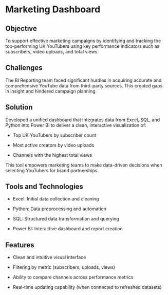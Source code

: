 # Marketing Dashboard

## Objective
To support effective marketing campaigns by identifying and tracking the top-performing UK YouTubers using key performance indicators such as subscribers, video uploads, and total views.

## Challenges
The BI Reporting team faced significant hurdles in acquiring accurate and comprehensive YouTube data from third-party sources. This created gaps in insight and hindered campaign planning.

## Solution
Developed a unified dashboard that integrates data from Excel, SQL, and Python into Power BI to deliver a clean, interactive visualization of:

- Top UK YouTubers by subscriber count

- Most active creators by video uploads

- Channels with the highest total views

This tool empowers marketing teams to make data-driven decisions when selecting YouTubers for brand partnerships.

## Tools and Technologies
- Excel: Initial data collection and cleaning

- Python: Data preprocessing and automation

- SQL: Structured data transformation and querying

- Power BI: Interactive dashboard and report creation

## Features
- Clean and intuitive visual interface

- Filtering by metric (subscribers, uploads, views)

- Ability to compare channels across performance metrics

- Real-time updating capability (when connected to refreshed datasets)

